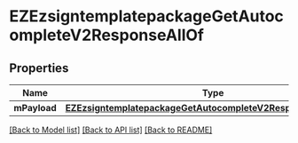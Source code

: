 # EZEzsigntemplatepackageGetAutocompleteV2ResponseAllOf

## Properties
Name | Type | Description | Notes
------------ | ------------- | ------------- | -------------
**mPayload** | [**EZEzsigntemplatepackageGetAutocompleteV2ResponseMPayload***](EZEzsigntemplatepackageGetAutocompleteV2ResponseMPayload.md) |  | 

[[Back to Model list]](../README.md#documentation-for-models) [[Back to API list]](../README.md#documentation-for-api-endpoints) [[Back to README]](../README.md)


